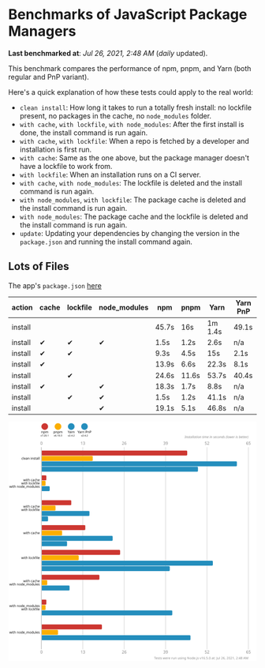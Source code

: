 # Benchmarks of JavaScript Package Managers

**Last benchmarked at**: _Jul 26, 2021, 2:48 AM_ (_daily_ updated).

This benchmark compares the performance of npm, pnpm, and Yarn (both regular and PnP variant).

Here's a quick explanation of how these tests could apply to the real world:

- `clean install`: How long it takes to run a totally fresh install: no lockfile present, no packages in the cache, no `node_modules` folder.
- `with cache`, `with lockfile`, `with node_modules`: After the first install is done, the install command is run again.
- `with cache`, `with lockfile`: When a repo is fetched by a developer and installation is first run.
- `with cache`: Same as the one above, but the package manager doesn't have a lockfile to work from.
- `with lockfile`: When an installation runs on a CI server.
- `with cache`, `with node_modules`: The lockfile is deleted and the install command is run again.
- `with node_modules`, `with lockfile`: The package cache is deleted and the install command is run again.
- `with node_modules`: The package cache and the lockfile is deleted and the install command is run again.
- `update`: Updating your dependencies by changing the version in the `package.json` and running the install command again.

## Lots of Files

The app's `package.json` [here](https://github.com/pnpm/pnpm.github.io/blob/main/benchmarks/fixtures/alotta-files/package.json)

| action  | cache | lockfile | node_modules| npm | pnpm | Yarn | Yarn PnP |
| ---     | ---   | ---      | ---         | --- | ---  | ---  | ---      |
| install |       |          |             | 45.7s | 16s | 1m 1.4s | 49.1s |
| install | ✔     | ✔        | ✔           | 1.5s | 1.2s | 2.6s | n/a |
| install | ✔     | ✔        |             | 9.3s | 4.5s | 15s | 2.1s |
| install | ✔     |          |             | 13.9s | 6.6s | 22.3s | 8.1s |
| install |       | ✔        |             | 24.6s | 11.6s | 53.7s | 40.4s |
| install | ✔     |          | ✔           | 18.3s | 1.7s | 8.8s | n/a |
| install |       | ✔        | ✔           | 1.5s | 1.2s | 41.1s | n/a |
| install |       |          | ✔           | 19.1s | 5.1s | 46.8s | n/a |

![Graph of the alotta-files results](../../static/img/benchmarks/alotta-files.svg)